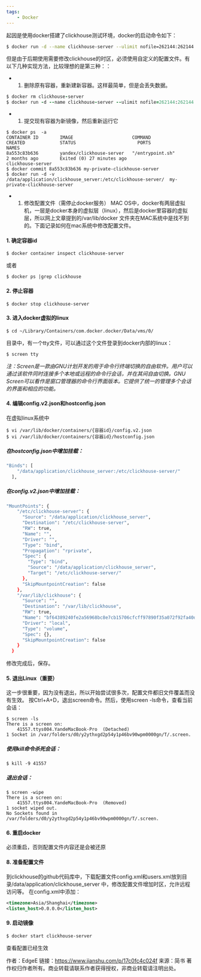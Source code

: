 ```yaml
---
tags:
    - Docker
---
```


起因是使用docker搭建了clickhouse测试环境，docker的启动命令如下：



```bash
$ docker run -d --name clickhouse-server --ulimit nofile=262144:262144 -p 8123:8123 -p 9000:9000 yandex/clickhouse-server
```

但是由于后期使用需要修改clickhouse的时区，必须使用自定义的配置文件。有以下几种实现方法，比较理想的是第三种：：

- 1. 删除原有容器，重新建新容器。这样最简单，但是会丢失数据。



```ruby
$ docker rm clickhouse-server
$ docker run -d --name clickhouse-server --ulimit nofile=262144:262144 -p 8123:8123 -p 9000:9000 -v /data/application/clickhouse_server:/etc/clickhouse-server/ yandex/clickhouse-server
```

- 1. 提交现有容器为新镜像，然后重新运行它



```shell
$ docker ps  -a
CONTAINER ID        IMAGE                      COMMAND                  CREATED             STATUS                       PORTS               NAMES
8a553c83b636        yandex/clickhouse-server   "/entrypoint.sh"         2 months ago        Exited (0) 27 minutes ago                        clickhouse-server
$ docker commit 8a553c83b636 my-private-clickhouse-server
$ docker run -d -v /data/application/clickhouse_server:/etc/clickhouse-server/  my-private-clickhouse-server
```

- 1. 修改配置文件（需停止docker服务）
      MAC OS中，docker有两层虚拟机，一层是docker本身的虚拟层（linux），然后是docker里容器的虚拟层，所以网上文章提到的/var/lib/docker 文件夹在MAC系统中是找不到的。下面记录如何在mac系统中修改配置文件。

#### 1. 确定容器id



```shell
$ docker container inspect clickhouse-server
```

或者



```shell
$ docker ps |grep clickhouse
```

#### 2. 停止容器



```shell
$ docker stop clickhouse-server
```

#### 3. 进入docker虚拟的linux



```shell
$ cd ~/Library/Containers/com.docker.docker/Data/vms/0/
```

目录中，有一个tty文件，可以通过这个文件登录到docker内部的linux：



```shell
$ screen tty
```

*注：Screen是一款由GNU计划开发的用于命令行终端切换的自由软件。用户可以通过该软件同时连接多个本地或远程的命令行会话，并在其间自由切换。GNU Screen可以看作是窗口管理器的命令行界面版本。它提供了统一的管理多个会话的界面和相应的功能。*

#### 4. 编辑config.v2.json和hostconfig.json

在虚拟linux系统中



```shell
$ vi /var/lib/docker/containers/{容器id}/config.v2.json
$ vi /var/lib/docker/containers/{容器id}/hostconfig.json
```

##### 在hostconfig.json中增加挂载：



```bash
"Binds": [
    "/data/application/clickhouse_server:/etc/clickhouse-server/"
  ],
```

##### 在config.v2.json中增加挂载：



```bash
"MountPoints": {
    "/etc/clickhouse-server": {
      "Source": "/data/application/clickhouse_server",
      "Destination": "/etc/clickhouse-server",
      "RW": true,
      "Name": "",
      "Driver": "",
      "Type": "bind",
      "Propagation": "rprivate",
      "Spec": {
        "Type": "bind",
        "Source": "/data/application/clickhouse_server",
        "Target": "/etc/clickhouse-server/"
      },
      "SkipMountpointCreation": false
    },
    "/var/lib/clickhouse": {
      "Source": "",
      "Destination": "/var/lib/clickhouse",
      "RW": true,
      "Name": "bf64389240fe2a56968bc8e7cb15706cfcff97890f35a072f92fa40da19e700b",
      "Driver": "local",
      "Type": "volume",
      "Spec": {},
      "SkipMountpointCreation": false
    }
  }
```

修改完成后，保存。

#### 5. 退出Linux（重要）

这一步很重要，因为没有退出，所以开始尝试很多次，配置文件都旧文件覆盖而没有生效。
 按Ctrl+A+D，退出screen命令。然后，使用screen -ls命令，查看当前会话：



```shell
$ screen -ls
There is a screen on:
    41557.ttys004.YandeMacBook-Pro  (Detached)
1 Socket in /var/folders/d0/y2ythxgd2p54y1p46bv90wpm0000gn/T/.screen.
```

##### 使用kill命令杀死会话：



```shell
$ kill -9 41557
```

##### 退出会话：



```shell
$ screen -wipe
There is a screen on:
    41557.ttys004.YandeMacBook-Pro  (Removed)
1 socket wiped out.
No Sockets found in /var/folders/d0/y2ythxgd2p54y1p46bv90wpm0000gn/T/.screen.
```

#### 6. 重启docker

必须重启，否则配置文件内容还是会被还原

#### 8. 准备配置文件

到clickhouse的github代码库中，下载配置文件config.xml和users.xml放到目录/data/application/clickhouse_server 中，修改配置文件增加时区，允许远程访问等。
 在config.xml中添加：



```xml
<timezone>Asia/Shanghai</timezone>
<listen_host>0.0.0.0</listen_host>
```

#### 9. 启动镜像



```shell
$ docker start clickhouse-server
```

查看配置已经生效



作者：EdgeE
链接：https://www.jianshu.com/p/17c0fc4c024f
来源：简书
著作权归作者所有。商业转载请联系作者获得授权，非商业转载请注明出处。